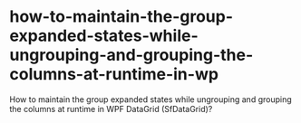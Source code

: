 # how-to-maintain-the-group-expanded-states-while-ungrouping-and-grouping-the-columns-at-runtime-in-wp
How to maintain the group expanded states while ungrouping and grouping the columns at runtime in WPF DataGrid (SfDataGrid)?
